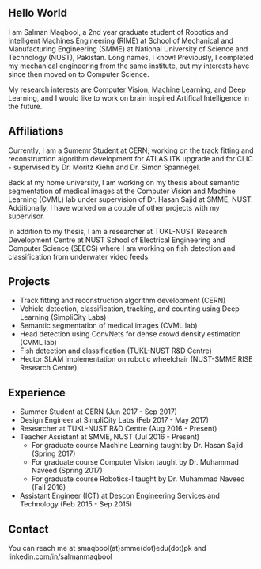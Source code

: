 ## Hello World

I am Salman Maqbool, a 2nd year graduate student of Robotics and Intelligent Machines Engineering (RIME) at School of Mechanical and Manufacturing Engineering (SMME) at National University of Science and Technology (NUST), Pakistan. Long names, I know! Previously, I completed my mechanical engineering from the same institute, but my interests have since then moved on to Computer Science.

My research interests are Computer Vision, Machine Learning, and Deep Learning, and I would like to work on brain inspired Artifical Intelligence in the future.

## Affiliations
Currently, I am a Sumemr Student at CERN; working on the track fitting and reconstruction algorithm development for ATLAS ITK upgrade and for CLIC - supervised by Dr. Moritz Kiehn and Dr. Simon Spannegel. 

Back at my home university, I am working on my thesis about semantic segmentation of medical images at the Computer Vision and Machine Learning (CVML) lab under supervision of Dr. Hasan Sajid at SMME, NUST. Additionally, I have worked on a couple of other projects with my supervisor.

In addition to my thesis, I am a researcher at TUKL-NUST Research Development Centre at NUST School of Electrical Engineering and Computer Science (SEECS) where I am working on fish detection and classification from underwater video feeds.

## Projects

- Track fitting and reconstruction algorithm development (CERN)
- Vehicle detection, classification, tracking, and counting using Deep Learning (SimpliCity Labs)
- Semantic segmentation of medical images (CVML lab)
- Head detection using ConvNets for dense crowd density estimation (CVML lab)
- Fish detection and classification (TUKL-NUST R&D Centre)
- Hector SLAM implementation on robotic wheelchair (NUST-SMME RISE Research Centre)

## Experience

- Summer Student at CERN (Jun 2017 - Sep 2017)
- Design Engineer at SimpliCity Labs (Feb 2017 - May 2017)
- Researcher at TUKL-NUST R&D Centre (Aug 2016 - Present)
- Teacher Assistant at SMME, NUST (Jul 2016 - Present)
  - For graduate course Machine Learning taught by Dr. Hasan Sajid (Spring 2017)
  - For graduate course Computer Vision taught by Dr. Muhammad Naveed (Spring 2017)
  - For graduate course Robotics-I taught by Dr. Muhammad Naveed (Fall 2016)
- Assistant Engineer (ICT) at Descon Engineering Services and Technology (Feb 2015 - Sep 2015)

## Contact

You can reach me at smaqbool(at)smme(dot)edu(dot)pk
and
linkedin.com/in/salmanmaqbool
